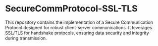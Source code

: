 # SecureCommProtocol-SSL-TLS
This repository contains the implementation of a Secure Communication Protocol designed for robust client-server communications. It leverages SSL/TLS for handshake protocols, ensuring data security and integrity during transmission.
